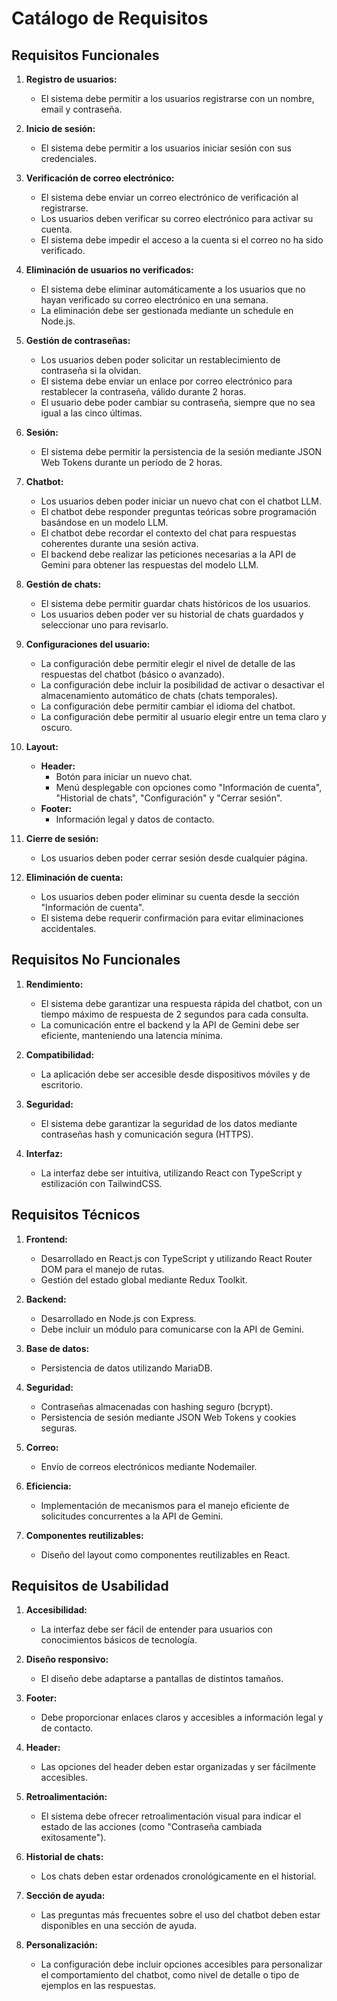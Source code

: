 # **Catálogo de Requisitos**

## **Requisitos Funcionales**

1. **Registro de usuarios:**
    - El sistema debe permitir a los usuarios registrarse con un nombre, email y contraseña.

2. **Inicio de sesión:**
    - El sistema debe permitir a los usuarios iniciar sesión con sus credenciales.

3. **Verificación de correo electrónico:**
    - El sistema debe enviar un correo electrónico de verificación al registrarse.
    - Los usuarios deben verificar su correo electrónico para activar su cuenta.
    - El sistema debe impedir el acceso a la cuenta si el correo no ha sido verificado.

4. **Eliminación de usuarios no verificados:**
    - El sistema debe eliminar automáticamente a los usuarios que no hayan verificado su correo electrónico en una semana.
    - La eliminación debe ser gestionada mediante un schedule en Node.js.

5. **Gestión de contraseñas:**
    - Los usuarios deben poder solicitar un restablecimiento de contraseña si la olvidan.
    - El sistema debe enviar un enlace por correo electrónico para restablecer la contraseña, válido durante 2 horas.
    - El usuario debe poder cambiar su contraseña, siempre que no sea igual a las cinco últimas.

6. **Sesión:**
    - El sistema debe permitir la persistencia de la sesión mediante JSON Web Tokens durante un período de 2 horas.

7. **Chatbot:**
    - Los usuarios deben poder iniciar un nuevo chat con el chatbot LLM.
    - El chatbot debe responder preguntas teóricas sobre programación basándose en un modelo LLM.
    - El chatbot debe recordar el contexto del chat para respuestas coherentes durante una sesión activa.
    - El backend debe realizar las peticiones necesarias a la API de Gemini para obtener las respuestas del modelo LLM.

8. **Gestión de chats:**
    - El sistema debe permitir guardar chats históricos de los usuarios.
    - Los usuarios deben poder ver su historial de chats guardados y seleccionar uno para revisarlo.

9. **Configuraciones del usuario:**
    - La configuración debe permitir elegir el nivel de detalle de las respuestas del chatbot (básico o avanzado).
    - La configuración debe incluir la posibilidad de activar o desactivar el almacenamiento automático de chats (chats temporales).
    - La configuración debe permitir cambiar el idioma del chatbot.
    - La configuración debe permitir al usuario elegir entre un tema claro y oscuro.

10. **Layout:**
    - **Header:**
        - Botón para iniciar un nuevo chat.
        - Menú desplegable con opciones como "Información de cuenta", "Historial de chats", "Configuración" y "Cerrar sesión".
    - **Footer:**
        - Información legal y datos de contacto.

11. **Cierre de sesión:**
    - Los usuarios deben poder cerrar sesión desde cualquier página.


12. **Eliminación de cuenta:**
     - Los usuarios deben poder eliminar su cuenta desde la sección "Información de cuenta".
     - El sistema debe requerir confirmación para evitar eliminaciones accidentales.

## **Requisitos No Funcionales**

1. **Rendimiento:**
    - El sistema debe garantizar una respuesta rápida del chatbot, con un tiempo máximo de respuesta de 2 segundos para cada consulta.
    - La comunicación entre el backend y la API de Gemini debe ser eficiente, manteniendo una latencia mínima.

2. **Compatibilidad:**
    - La aplicación debe ser accesible desde dispositivos móviles y de escritorio.

3. **Seguridad:**
    - El sistema debe garantizar la seguridad de los datos mediante contraseñas hash y comunicación segura (HTTPS).

4. **Interfaz:**
    - La interfaz debe ser intuitiva, utilizando React con TypeScript y estilización con TailwindCSS.

## **Requisitos Técnicos**

1. **Frontend:**
    - Desarrollado en React.js con TypeScript y utilizando React Router DOM para el manejo de rutas.
    - Gestión del estado global mediante Redux Toolkit.

2. **Backend:**
    - Desarrollado en Node.js con Express.
    - Debe incluir un módulo para comunicarse con la API de Gemini.

3. **Base de datos:**
    - Persistencia de datos utilizando MariaDB.

4. **Seguridad:**
    - Contraseñas almacenadas con hashing seguro (bcrypt).
    - Persistencia de sesión mediante JSON Web Tokens y cookies seguras.

5. **Correo:**
    - Envío de correos electrónicos mediante Nodemailer.

6. **Eficiencia:**
    - Implementación de mecanismos para el manejo eficiente de solicitudes concurrentes a la API de Gemini.

7. **Componentes reutilizables:**
    - Diseño del layout como componentes reutilizables en React.

## **Requisitos de Usabilidad**

1. **Accesibilidad:**
    - La interfaz debe ser fácil de entender para usuarios con conocimientos básicos de tecnología.

2. **Diseño responsivo:**
    - El diseño debe adaptarse a pantallas de distintos tamaños.

3. **Footer:**
    - Debe proporcionar enlaces claros y accesibles a información legal y de contacto.

4. **Header:**
    - Las opciones del header deben estar organizadas y ser fácilmente accesibles.

5. **Retroalimentación:**
    - El sistema debe ofrecer retroalimentación visual para indicar el estado de las acciones (como "Contraseña cambiada exitosamente").

6. **Historial de chats:**
    - Los chats deben estar ordenados cronológicamente en el historial.

7. **Sección de ayuda:**
    - Las preguntas más frecuentes sobre el uso del chatbot deben estar disponibles en una sección de ayuda.

8. **Personalización:**
    - La configuración debe incluir opciones accesibles para personalizar el comportamiento del chatbot, como nivel de detalle o tipo de ejemplos en las respuestas.

